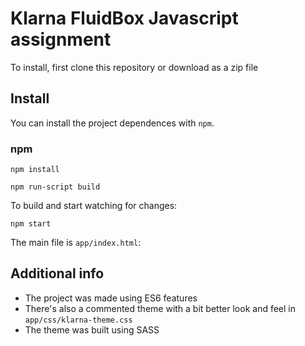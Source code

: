 # Klarna FluidBox Javascript assignment

To install, first clone this repository or download as a zip file

## Install

You can install the project dependences with `npm`.

### npm

```shell
npm install
```

```shell
npm run-script build
```

To build and start watching for changes:
```shell
npm start
```

The main file is `app/index.html`:

## Additional info
- The project was made using ES6 features
- There's also a commented theme with a bit better look and feel in `app/css/klarna-theme.css`
- The theme was built using SASS
